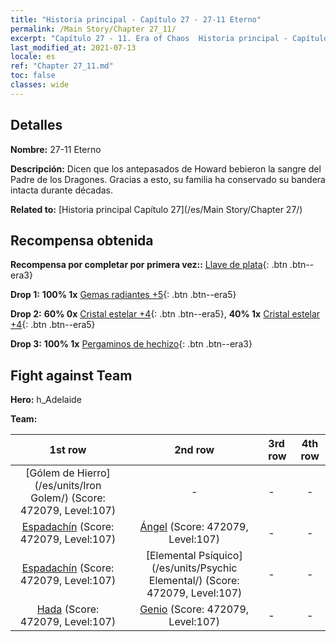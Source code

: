 ```yaml
---
title: "Historia principal - Capítulo 27 - 27-11 Eterno"
permalink: /Main Story/Chapter 27_11/
excerpt: "Capítulo 27 - 11. Era of Chaos  Historia principal - Capítulo 27_11. 27-11 Eterno"
last_modified_at: 2021-07-13
locale: es
ref: "Chapter 27_11.md"
toc: false
classes: wide
---
```


## Detalles

 **Nombre:** 27-11 Eterno

 **Descripción:** Dicen que los antepasados de Howard bebieron la sangre del Padre de los Dragones. Gracias a esto, su familia ha conservado su bandera intacta durante décadas.

 **Related to:** [Historia principal Capítulo 27](/es/Main Story/Chapter 27/)

## Recompensa obtenida

 **Recompensa por completar por primera vez::** [Llave de plata](/ItemsES/con_693/){: .btn .btn--era3}

 **Drop 1:** **100% 1x** [Gemas radiantes +5](/ItemsES/mat_100/){: .btn .btn--era5}

 **Drop 2:** **60% 0x** [Cristal estelar +4](/ItemsES/mat_94/){: .btn .btn--era5}, **40% 1x** [Cristal estelar +4](/ItemsES/mat_94/){: .btn .btn--era5}

 **Drop 3:** **100% 1x** [Pergaminos de hechizo](/ItemsES/con_694/){: .btn .btn--era3}


## Fight against Team
 **Hero:** h_Adelaide

 **Team:**


  | 1st row | 2nd row | 3rd row | 4th row |
  |:----:|:----:|:----|:----:|
  | [Gólem de Hierro](/es/units/Iron Golem/) (Score: 472079, Level:107)  | - | - | - |
  | [Espadachín](/es/units/Swordsman/) (Score: 472079, Level:107)  | [Ángel](/es/units/Angel/) (Score: 472079, Level:107)  | - | - |
  | [Espadachín](/es/units/Swordsman/) (Score: 472079, Level:107)  | [Elemental Psíquico](/es/units/Psychic Elemental/) (Score: 472079, Level:107)  | - | - |
  | [Hada](/es/units/Sprite/) (Score: 472079, Level:107)  | [Genio](/es/units/Genie/) (Score: 472079, Level:107)  | - | - |


